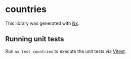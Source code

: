 # countries

This library was generated with [Nx](https://nx.dev).

## Running unit tests

Run `nx test countries` to execute the unit tests via [Vitest](https://vitest.dev/).
